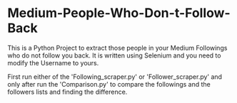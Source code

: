 # Medium-People-Who-Don-t-Follow-Back
This is a Python Project to extract those people in your Medium Followings who do not follow you back. It is written using Selenium and you need to modify the Username to yours.

First run either of the 'Following_scraper.py' or 'Follower_scraper.py' and only after run the 'Comparison.py' to compare the followings and the followers lists and finding the difference.
